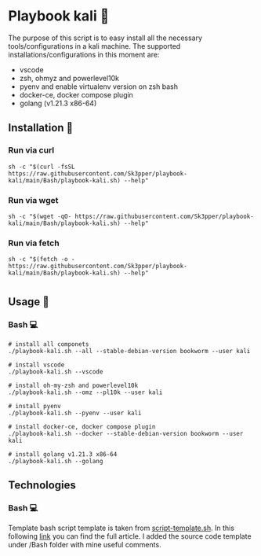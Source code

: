 # Playbook kali 🐉
The purpose of this script is to easy install all the necessary tools/configurations in a kali machine. The supported installations/configurations in this moment are:
* vscode
* zsh, ohmyz and powerlevel10k
* pyenv and enable virtualenv version on zsh bash
* docker-ce, docker compose plugin
* golang (v1.21.3 x86-64)

<!-- ## Table of contents
    * [General info](#general-info)
    * [Technologies](#technologies)
    * [Setup](#setup) 
-->

## Installation 🔨
### Run via curl
```
sh -c "$(curl -fsSL https://raw.githubusercontent.com/Sk3pper/playbook-kali/main/Bash/playbook-kali.sh) --help"
```

### Run via wget
```
sh -c "$(wget -qO- https://raw.githubusercontent.com/Sk3pper/playbook-kali/main/Bash/playbook-kali.sh) --help"
```

### Run via fetch
```
sh -c "$(fetch -o - https://raw.githubusercontent.com/Sk3pper/playbook-kali/main/Bash/playbook-kali.sh) --help"
```

#

<!-- Usage section -->
## Usage 🔫

### Bash 💻
```
# install all componets
./playbook-kali.sh --all --stable-debian-version bookworm --user kali

# install vscode
./playbook-kali.sh --vscode

# install oh-my-zsh and powerlevel10k
./playbook-kali.sh --omz --pl10k --user kali

# install pyenv
./playbook-kali.sh --pyenv --user kali

# install docker-ce, docker compose plugin
./playbook-kali.sh --docker --stable-debian-version bookworm --user kali

# install golang v1.21.3 x86-64
./playbook-kali.sh --golang
```
<!-- add gift/video -->

<!-- 
    ### Python 🐍
    Required python
    ```
    #todo
    ```

    ### Golang 🐹
    Required Golang
    ```
    #todo
``` 
-->

<!-- Technologies section -->

## Technologies
<!-- I implemented it in three different ways: bash, python and golang. -->

### Bash 💻
Template bash script template is taken from [script-template.sh](https://gist.github.com/m-radzikowski/53e0b39e9a59a1518990e76c2bff8038). In this following [link](https://betterdev.blog/minimal-safe-bash-script-template/) you can find the full article. I added the source code template under /Bash folder with mine useful comments.

<!-- ### Python 🐍
#Todo

### Golang 🐹
#Todo -->

<!-- Enviroment where it was tested -->
